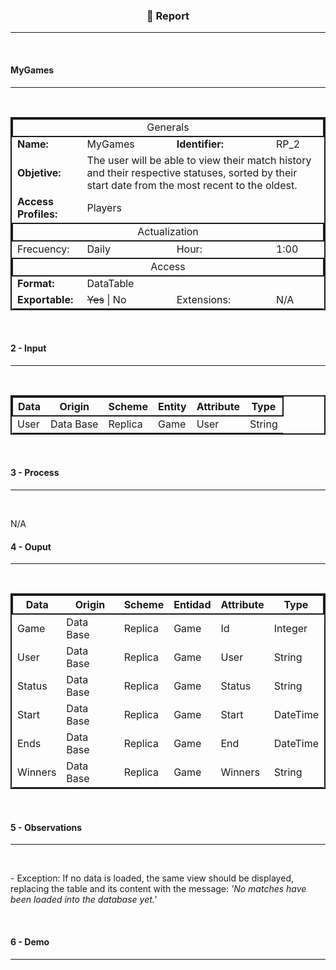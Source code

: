 <h3 align=center>📌 Report</h3>
<hr>
<br>

<h4>MyGames</h4>
<hr>
<br>

<table style="border: 2px solid" align="center">
  <tbody>
    <tr style="border: 2px solid">
      <td align="center" colspan="4">Generals</td></tr>
    <tr>
    <tr>
      <td><strong>Name:</strong></td>
      <td>MyGames</td>
      <td><strong>Identifier:</strong></td>
      <td>RP_2</td>
    </tr>
    <tr>
      <td><strong>Objetive:</strong></td>
      <td colspan="3">The user will be able to view their match history and their respective statuses, sorted by their start date from the most recent to the oldest.</td>
    </tr>
    <tr>
      <td><strong>Access Profiles:</strong></td>
      <td colspan="3">Players</td>
    </tr>
    <tr>
      <td style="border: 2px solid" align="center" colspan="4">Actualization</td></tr>
    <tr>
      <td>Frecuency:</td>
      <td>Daily</td>
      <td>Hour:</td>
      <td>1:00</td>
    </tr>
    <tr>
      <td style="border: 2px solid" align="center" colspan="4">Access</td></tr>
    <tr>
    <tr>
      <td><strong>Format:</strong></td>
      <td colspan="3">DataTable</td>
    </tr>
    <tr>
      <td><strong>Exportable:</strong></td>
      <td> <del>Yes</del> | No </td>
      <td>Extensions:</td>
      <td>N/A</td>
    </tr>
  </tbody>
</table>
<br>

<h4>2 - Input</h4>
<hr>
<br>

<table style="border: 2px solid" align="center">
  <thead>
    <tr style="border: 2px solid">
      <th align="center">Data</th>
      <th align="center">Origin</th>
      <th align="center">Scheme</th>
      <th align="center">Entity</th>
      <th align="center">Attribute</th>
      <th align="center">Type</th>
    </tr>
  </thead>
  <tbody>
    <tr>
      <td>User</td>
      <td>Data Base</td>
      <td>Replica</td>
      <td>Game</td>
      <td>User</td>
      <td>String</td>
    </tr>
  </tbody>
</table>
<br>

<h4>3 - Process</h4>
<hr>
<br>

N/A

<h4>4 - Ouput</h4>
<hr>
<br>

<table style="border: 2px solid" align="center">
  <thead>
    <tr style="border: 2px solid">
      <th align="center">Data</th>
      <th align="center">Origin</th>
      <th align="center">Scheme</th>
      <th align="center">Entidad</th>
      <th align="center">Attribute</th>
      <th align="center">Type</th>
    </tr>
  </thead>
  <tbody>
    <tr>
      <td>Game</td>
      <td>Data Base</td>
      <td>Replica</td>
      <td>Game</td>
      <td>Id</td>
      <td>Integer</td>
    </tr>
    <tr>
      <td>User</td>
      <td>Data Base</td>
      <td>Replica</td>
      <td>Game</td>
      <td>User</td>
      <td>String</td>
    </tr>
    <tr>
      <td>Status</td>
      <td>Data Base</td>
      <td>Replica</td>
      <td>Game</td>
      <td>Status</td>
      <td>String</td>
    </tr>
    <tr>
      <td>Start</td>
      <td>Data Base</td>
      <td>Replica</td>
      <td>Game</td>
      <td>Start</td>
      <td>DateTime</td>
    </tr>
      <td>Ends</td>
      <td>Data Base</td>
      <td>Replica</td>
      <td>Game</td>
      <td>End</td>
      <td>DateTime</td>
    </tr>
    <tr>
      <td>Winners</td>
      <td>Data Base</td>
      <td>Replica</td>
      <td>Game</td>
      <td>Winners</td>
      <td>String</td>
    </tr>
  </tbody>
</table>
<br>

<h4>5 - Observations</h4>
<hr>
<br>

<p>- Exception: If no data is loaded, the same view should be displayed, replacing the table and its content with the message: <i>'No matches have been loaded into the database yet.'</i><p>
<br>

<h4>6 - Demo</h4><hr>
<br>
